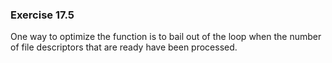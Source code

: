 ### Exercise 17.5

One way to optimize the function is to bail out of the loop when the number of file descriptors that are ready have been processed.

